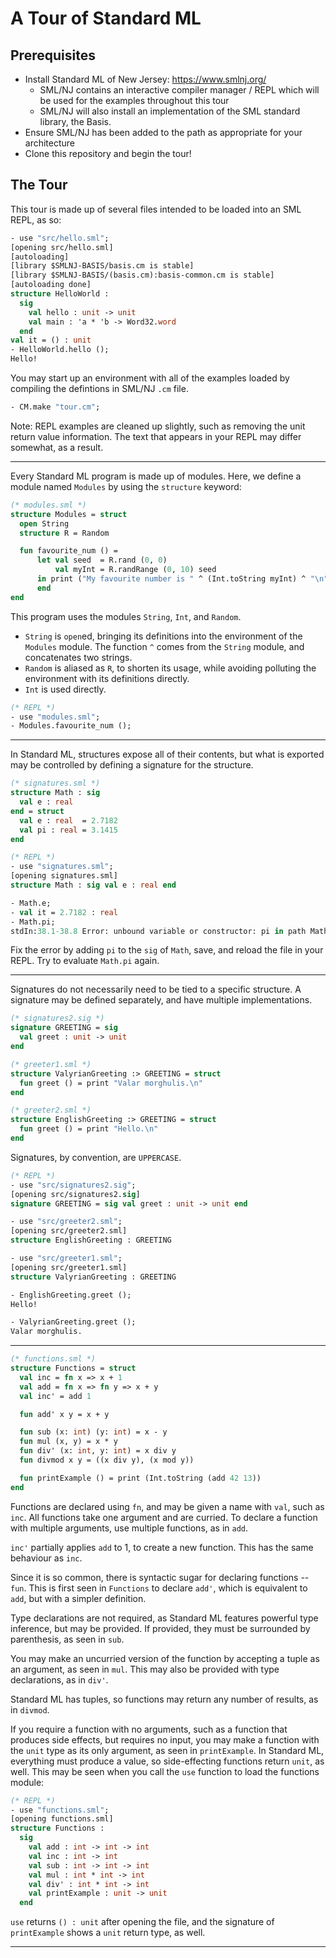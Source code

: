 # A Tour of Standard ML

## Prerequisites

- Install Standard ML of New Jersey: https://www.smlnj.org/
  - SML/NJ contains an interactive compiler manager / REPL which will be used for the examples throughout this tour
  - SML/NJ will also install an implementation of the SML standard library, the Basis.
- Ensure SML/NJ has been added to the path as appropriate for your architecture
- Clone this repository and begin the tour!
## The Tour
This tour is made up of several files intended to be loaded into an SML REPL, as so:

```sml
- use "src/hello.sml";
[opening src/hello.sml]
[autoloading]
[library $SMLNJ-BASIS/basis.cm is stable]
[library $SMLNJ-BASIS/(basis.cm):basis-common.cm is stable]
[autoloading done]
structure HelloWorld :
  sig
    val hello : unit -> unit
    val main : 'a * 'b -> Word32.word
  end
val it = () : unit
- HelloWorld.hello ();
Hello!
```
You may start up an environment with all of the examples loaded by compiling the defintions in SML/NJ `.cm` file.

```sml
- CM.make "tour.cm";
```

Note: REPL examples are cleaned up slightly, such as removing the unit return value information. The text that appears in your REPL may differ somewhat, as a result.

---

Every Standard ML program is made up of modules. Here, we define a module named `Modules` by using the `structure` keyword:
```sml
(* modules.sml *)
structure Modules = struct
  open String
  structure R = Random

  fun favourite_num () =
      let val seed  = R.rand (0, 0)
          val myInt = R.randRange (0, 10) seed
      in print ("My favourite number is " ^ (Int.toString myInt) ^ "\n")
      end
end
```
This program uses the modules `String`, `Int`, and `Random`.

- `String` is `open`ed, bringing its definitions into the environment of the `Modules` module. The function `^` comes from the `String` module, and concatenates two strings.
- `Random` is aliased as `R`, to shorten its usage, while avoiding polluting the environment with its definitions directly.
- `Int` is used directly.
```sml
(* REPL *)
- use "modules.sml";
- Modules.favourite_num ();
```
---

In Standard ML, structures expose all of their contents, but what is exported may be controlled by defining a signature for the structure.

```sml
(* signatures.sml *)
structure Math : sig
  val e : real
end = struct
  val e : real  = 2.7182
  val pi : real = 3.1415
end

(* REPL *)
- use "signatures.sml";
[opening signatures.sml]
structure Math : sig val e : real end

- Math.e;
- val it = 2.7182 : real
- Math.pi;
stdIn:38.1-38.8 Error: unbound variable or constructor: pi in path Math.pi
```

Fix the error by adding `pi` to the `sig` of `Math`, save, and reload the file in your REPL. Try to evaluate `Math.pi` again.

---

Signatures do not necessarily need to be tied to a specific structure. A signature may be defined separately, and have multiple implementations.

```sml
(* signatures2.sig *)
signature GREETING = sig
  val greet : unit -> unit
end

(* greeter1.sml *)
structure ValyrianGreeting :> GREETING = struct
  fun greet () = print "Valar morghulis.\n"
end

(* greeter2.sml *)
structure EnglishGreeting :> GREETING = struct
  fun greet () = print "Hello.\n"
end
```

Signatures, by convention, are `UPPERCASE`.

```sml
(* REPL *)
- use "src/signatures2.sig";
[opening src/signatures2.sig]
signature GREETING = sig val greet : unit -> unit end

- use "src/greeter2.sml";
[opening src/greeter2.sml]
structure EnglishGreeting : GREETING

- use "src/greeter1.sml";
[opening src/greeter1.sml]
structure ValyrianGreeting : GREETING

- EnglishGreeting.greet ();
Hello!

- ValyrianGreeting.greet ();
Valar morghulis.
```

---
```sml
(* functions.sml *)
structure Functions = struct
  val inc = fn x => x + 1
  val add = fn x => fn y => x + y
  val inc' = add 1

  fun add' x y = x + y

  fun sub (x: int) (y: int) = x - y
  fun mul (x, y) = x * y
  fun div' (x: int, y: int) = x div y
  fun divmod x y = ((x div y), (x mod y))

  fun printExample () = print (Int.toString (add 42 13))
end
```
Functions are declared using `fn`, and may be given a name with `val`, such as `inc`. All functions take one argument and are curried. To declare a function with multiple arguments, use multiple functions, as in `add`. 

`inc'` partially applies `add` to 1, to create a new function. This has the same behaviour as `inc`.

Since it is so common, there is syntactic sugar for declaring functions -- `fun`. This is first seen in `Functions` to declare `add'`, which is equivalent to `add`, but with a simpler definition. 

Type declarations are not required, as Standard ML features powerful type inference, but may be provided. If provided, they must be surrounded by parenthesis, as seen in `sub`.

You may make an uncurried version of the function by accepting a tuple as an argument, as seen in `mul`. This may also be provided with type declarations, as in `div'`.

Standard ML has tuples, so functions may return any number of results, as in `divmod`.

If you require a function with no arguments, such as a function that produces side effects, but requires no input, you may make a function with the `unit` type as its only argument, as seen in `printExample`. In Standard ML, everything must produce a value, so side-effecting functions return `unit`, as well. This may be seen when you call the `use` function to load the functions module:

```sml
(* REPL *)
- use "functions.sml";
[opening functions.sml]
structure Functions :
  sig
    val add : int -> int -> int
    val inc : int -> int
    val sub : int -> int -> int
    val mul : int * int -> int
    val div' : int * int -> int
    val printExample : unit -> unit
  end
```
`use` returns `() : unit` after opening the file, and the signature of `printExample` shows a `unit` return type, as well.

---
